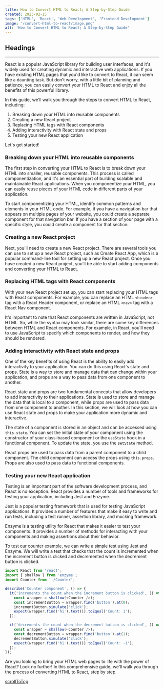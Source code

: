 ```yaml
---
title: How to Convert HTML to React; A Step-by-Step Guide
created: 2023-02-15
tags: ['HTML', 'React', 'Web Development', 'Frontend Development']
image: '/convert-html-to-react/image.png'
alt: 'How to Convert HTML to React; A Step-by-Step Guide'
---
```


## Headings

---

React is a popular JavaScript library for building user interfaces, and it's widely used for creating dynamic and interactive web applications. If you have existing HTML pages that you'd like to convert to React, it can seem like a daunting task. But don't worry, with a little bit of planning and patience, you can easily convert your HTML to React and enjoy all the benefits of this powerful library.

In this guide, we'll walk you through the steps to convert HTML to React, including:

1. Breaking down your HTML into reusable components
2. Creating a new React project
3. Replacing HTML tags with React components
4. Adding interactivity with React state and props
5. Testing your new React application

Let's get started!

### Breaking down your HTML into reusable components

The first step in converting your HTML to React is to break down your HTML into smaller, reusable components. This process is called componentization, and it's an essential part of building scalable and maintainable React applications. When you componentize your HTML, you can easily reuse pieces of your HTML code in different parts of your application.

To start componentizing your HTML, identify common patterns and elements in your HTML code. For example, if you have a navigation bar that appears on multiple pages of your website, you could create a separate component for that navigation bar. If you have a section of your page with a specific style, you could create a component for that section.

### Creating a new React project

Next, you'll need to create a new React project. There are several tools you can use to set up a new React project, such as Create React App, which is a popular command-line tool for setting up a new React project. Once you have created a new React project, you'll be able to start adding components and converting your HTML to React.

### Replacing HTML tags with React components

With your new React project set up, you can start replacing your HTML tags with React components. For example, you can replace an HTML `<header>` tag with a React Header component, or replace an HTML `<nav>` tag with a React Nav component.

It's important to note that React components are written in JavaScript, not HTML. So, while the syntax may look similar, there are some key differences between HTML and React components. For example, in React, you'll need to use JavaScript to specify which components to render, and how they should be rendered.

### Adding interactivity with React state and props

One of the key benefits of using React is the ability to easily add interactivity to your application. You can do this using React's state and props. State is a way to store and manage data that can change within your application, and props are a way to pass data from one component to another.

React state and props are two fundamental concepts that allow developers to add interactivity to their applications. State is used to store and manage the data that is local to a component, while props are used to pass data from one component to another. In this section, we will look at how you can use React state and props to make your application more dynamic and interactive.

The state of a component is stored in an object and can be accessed using `this.state`. You can set the initial state of your component using the constructor of your class-based component or the `useState` hook in a functional component. To update the state, you use the `setState` method.

React props are used to pass data from a parent component to a child component. The child component can access the props using `this.props`. Props are also used to pass data to functional components.

### Testing your new React application

Testing is an important part of the software development process, and React is no exception. React provides a number of tools and frameworks for testing your application, including Jest and Enzyme.

Jest is a popular testing framework that is used for testing JavaScript applications. It provides a number of features that make it easy to write and run tests, including a test runner, assertion library, and mocking framework.

Enzyme is a testing utility for React that makes it easier to test your components. It provides a number of methods for interacting with your components and making assertions about their behavior.

To test our counter example, we can write a simple test using Jest and Enzyme. We will write a test that checks that the count is incremented when the increment button is clicked and decremented when the decrement button is clicked.

```javascript
import React from 'react';
import { shallow } from 'enzyme';
import Counter from './Counter';

describe('Counter component', () => {
  it('increments the count when the increment button is clicked', () => {
    const wrapper = shallow(<Counter />);
    const incrementButton = wrapper.find('button').at(0);
    incrementButton.simulate('click');
    expect(wrapper.find('h1').text()).toEqual('Count: 1');
  });

  it('decrements the count when the decrement button is clicked', () => {
    const wrapper = shallow(<Counter />);
    const decrementButton = wrapper.find('button').at(1);
    decrementButton.simulate('click');
    expect(wrapper.find('h1').text()).toEqual('Count: -1');
  });
});

```
Are you looking to bring your HTML web pages to life with the power of React? Look no further! In this comprehensive guide, we'll walk you through the process of converting HTML to React, step by step.

[scrollToTop](#headings)